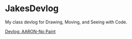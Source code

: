 # JakesDevlog
My class devlog for Drawing, Moving, and Seeing with Code.


[Devlog: AARON-No Paint ](https://github.com/ChiefKicks/JakesDevlog/blob/790cb8c095a61f8a056f4c7cc1c83fc76419c57d/2:AARON-NOPAINT.md)